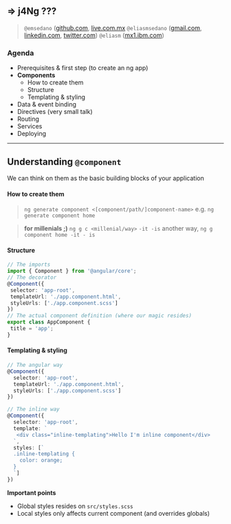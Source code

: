 ## => j4Ng ???
> `@emsedano` ([github.com](github.com/emsedano), [live.com.mx](mailto:emsedano@live.com.mx)
> `@eliasmsedano` ([gmail.com](mailto:eliasmsedano@gmail.com), [linkedin.com](https://www.linkedin.com/in/eliasmsedano), [twitter.com](https://twitter.com/eliasmsedano))
> `@eliasm` ([mx1.ibm.com](mailto:eliasm@mx1.ibm.com))
 ### Agenda
  * Prerequisites & first step (to create an ng app)
  * **Components**
    * How to create them
    * Structure
    * Templating & styling
  * Data & event binding
  * Directives (very small talk)
  * Routing
  * Services
  * Deploying
  -------------------------------
  ## Understanding `@component`
  We can think on them as the basic building blocks of your application

  #### How to create them
> `ng generate component <[component/path/]component-name>`
> e.g. `ng generate component home`

> **for millenials ;)** `ng g c <millenial/way>`
> `-it -is` another way, `ng g component home -it - is`


  #### Structure
 ```typescript
 // The imports
import { Component } from '@angular/core';
// The decorator
@Component({
  selector: 'app-root',
  templateUrl: './app.component.html',
  styleUrls: ['./app.component.scss']
})
// The actual component definition (where our magic resides)
export class AppComponent {
  title = 'app';
}
 ```
#### Templating & styling
```typescript
// The angular way
@Component({
  selector: 'app-root',
  templateUrl: './app.component.html',
  styleUrls: ['./app.component.scss']
})

// The inline way
@Component({
  selector: 'app-root',
  template: `
   <div class="inline-templating">Hello I'm inline component</div>
  `,
  styles: [`
  .inline-templating {
    color: orange;
  }
  `]
})
```

**Important points**
* Global styles resides on `src/styles.scss`
* Local styles only affects current component (and overrides globals)